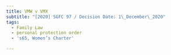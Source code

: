 ```yaml
---
title: VMW v VMX
subtitle: "[2020] SGFC 97 / Decision Date: 1\_December\_2020"
tags:
  - Family Law
  - personal protection order
  - 's65, Women’s Charter'

---
```

